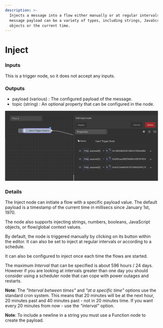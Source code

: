 ```yaml
---
description: >-
  Injects a message into a flow either manually or at regular intervals. The
  message payload can be a variety of types, including strings, JavaScript
  objects or the current time.
---
```


# Inject

### Inputs&#x20;

This is a trigger node, so it does not accept any inputs.

### Outputs

* payload (various) : The configured payload of the message.&#x20;
* topic (string) : An optional property that can be configured in the node.

![](<../../../.gitbook/assets/image (36).png>)

### Details&#x20;

The Inject node can initiate a flow with a specific payload value. The default payload is a timestamp of the current time in millisecs since January 1st, 1970.

The node also supports injecting strings, numbers, booleans, JavaScript objects, or flow/global context values.

By default, the node is triggered manually by clicking on its button within the editor. It can also be set to inject at regular intervals or according to a schedule.

It can also be configured to inject once each time the flows are started.

The maximum _Interval_ that can be specified is about 596 hours / 24 days. However if you are looking at intervals greater than one day you should consider using a scheduler node that can cope with power outages and restarts.

**Note**: The _"Interval between times"_ and _"at a specific time"_ options use the standard cron system. This means that 20 minutes will be at the next hour, 20 minutes past and 40 minutes past - not in 20 minutes time. If you want every 20 minutes from now - use the _"interval"_ option.

**Note**: To include a newline in a string you must use a Function node to create the payload.
